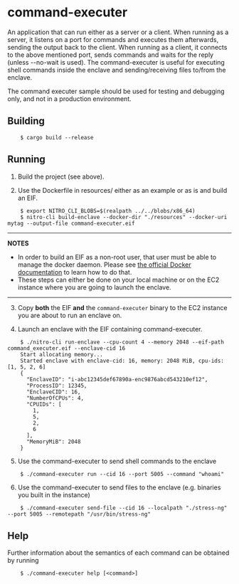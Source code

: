 # command-executer

An application that can run either as a server or a client. When running as a
server, it listens on a port for commands and executes them afterwards, sending
the output back to the client. When running as a client, it connects to the
above mentioned port, sends commands and waits for the reply (unless --no-wait
is used). The command-executer is useful for executing shell commands inside
the enclave and sending/receiving files to/from the enclave.

The command executer sample should be used for testing and debugging only,
and not in a production environment.

## Building

```
	$ cargo build --release
```

## Running

1. Build the project (see above).

2. Use the Dockerfile in resources/ either as an example or as is
and build an EIF.

```
	$ export NITRO_CLI_BLOBS=$(realpath ../../blobs/x86_64)
	$ nitro-cli build-enclave --docker-dir "./resources" --docker-uri mytag --output-file command-executer.eif
```
---
**NOTES**

* In order to build an EIF as a non-root user, that user must be able to manage
the docker daemon. Please see
[the official Docker documentation](https://docs.docker.com/engine/install/linux-postinstall/#manage-docker-as-a-non-root-user)
to learn how to do that.
* These steps can either be done on your local machine or on the EC2 instance
where you are going to launch the enclave.

---

3. Copy __both__ the EIF __and__ the `command-executer` binary to the EC2
instance you are about to run an enclave on.

4. Launch an enclave with the EIF containing command-executer.

```
	$ ./nitro-cli run-enclave --cpu-count 4 --memory 2048 --eif-path command_executer.eif --enclave-cid 16
	Start allocating memory...
	Started enclave with enclave-cid: 16, memory: 2048 MiB, cpu-ids: [1, 5, 2, 6]
	{
	  "EnclaveID": "i-abc12345def67890a-enc9876abcd543210ef12",
	  "ProcessID": 12345,
	  "EnclaveCID": 16,
	  "NumberOfCPUs": 4,
	  "CPUIDs": [
	    1,
	    5,
	    2,
	    6
	  ],
	  "MemoryMiB": 2048
	}
```

5. Use the command-executer to send shell commands to the enclave

```
	$ ./command-executer run --cid 16 --port 5005 --command "whoami"
```

6. Use the command-executer to send files to the enclave (e.g. binaries you built in the instance)

```
	$ ./command-executer send-file --cid 16 --localpath "./stress-ng" --port 5005 --remotepath "/usr/bin/stress-ng"
```

## Help
Further information about the semantics of each command can be obtained by running
```
	$ ./command-executer help [<command>]
```
